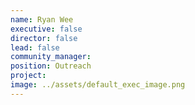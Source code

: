 ```yaml
---
name: Ryan Wee
executive: false
director: false
lead: false
community_manager:   
position: Outreach
project:  
image: ../assets/default_exec_image.png
---
```

